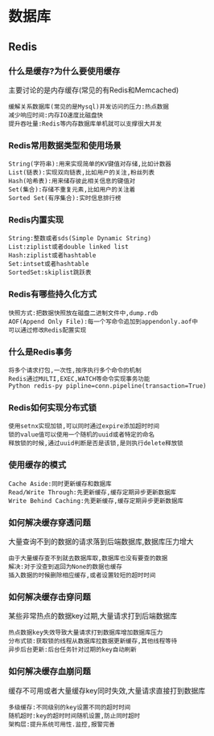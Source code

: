 # 数据库

## Redis

### 什么是缓存?为什么要使用缓存

主要讨论的是内存缓存(常见的有Redis和Memcached)

    缓解关系数据库(常见的是Mysql)并发访问的压力:热点数据
    减少响应时间:内存IO速度比磁盘快
    提升吞吐量:Redis等内存数据库单机就可以支撑很大并发

### Redis常用数据类型和使用场景

    String(字符串):用来实现简单的KV键值对存储,比如计数器
    List(链表):实现双向链表,比如用户的关注,粉丝列表
    Hash(哈希表):用来储存彼此相关信息的键值对
    Set(集合):存储不重复元素,比如用户的关注着
    Sorted Set(有序集合):实时信息排行榜

### Redis内置实现

    String:整数或者sds(Simple Dynamic String)
    List:ziplist或者double linked list
    Hash:ziplist或者hashtable
    Set:intset或者hashtable
    SortedSet:skiplist跳跃表

### Redis有哪些持久化方式

    快照方式:把数据快照放在磁盘二进制文件中,dump.rdb
    AOF(Append Only File):每一个写命令追加到appendonly.aof中
    可以通过修改Redis配置实现

### 什么是Redis事务

    将多个请求打包,一次性,按序执行多个命令的机制
    Redis通过MULTI,EXEC,WATCH等命令实现事务功能
    Python redis-py pipline=conn.pipeline(transaction=True)

### Redis如何实现分布式锁

    使用setnx实现加锁,可以同时通过expire添加超时时间
    锁的value值可以使用一个随机的uuid或者特定的命名
    释放锁的时候,通过uuid判断是否是该锁,是则执行delete释放锁

### 使用缓存的模式

    Cache Aside:同时更新缓存和数据库
    Read/Write Through:先更新缓存,缓存定期异步更新数据库
    Write Behind Caching:先更新缓存,缓存定期异步更新数据库

### 如何解决缓存穿透问题

大量查询不到的数据的请求落到后端数据库,数据库压力增大

    由于大量缓存查不到就去数据库取,数据库也没有要查的数据
    解决:对于没查到返回为None的数据也缓存
    插入数据的时候删除相应缓存,或者设置较短的超时时间

### 如何解决缓存击穿问题

某些非常热点的数据key过期,大量请求打到后端数据库

    热点数据key失效导致大量请求打到数据库增加数据库压力
    分布式锁:获取锁的线程从数据库拉数据更新缓存,其他线程等待
    异步后台更新:后台任务针对过期的key自动刷新

### 如何解决缓存血崩问题

缓存不可用或者大量缓存key同时失效,大量请求直接打到数据库

    多级缓存:不同级别的key设置不同的超时时间
    随机超时:key的超时时间随机设置,防止同时超时
    架构层:提升系统可用性.监控,报警完善
